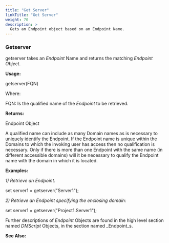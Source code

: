 ```yaml
---
title: "Get Server"
linkTitle: "Get Server"
weight: 70
description: >
  Gets an Endpoint object based on an Endpoint Name.
---
```


### Getserver

getserver takes an _Endpoint_ Name and returns the matching _Endpoint Object_.

**Usage:**

getserver(FQN)

Where:

FQN: Is the qualified name of the _Endpoint_ to be retrieved.

**Returns:**

Endpoint Object

A qualified name can include as many Domain names as is necessary to uniquely identify the Endpoint. If the Endpoint name is unique within the Domains to which the invoking user has access then no qualification is necessary. Only if there is more than one Endpoint with the same name (in different accessible domains) will it be necessary to qualify the Endpoint name with the domain in which it is located.

**Examples:**

_1) Retrieve an Endpoint._

set server1 = getserver("Server1");

_2) Retrieve an Endpoint specifying the enclosing domain:_

set server1 = getserver("Project1.Server1");

Further descriptions of _Endpoint_ Objects are found in the high level section named _DMScript_ Objects, in the section named _Endpoint_s.

**See Also:**
